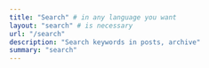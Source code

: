 ```yaml
---
title: "Search" # in any language you want
layout: "search" # is necessary
url: "/search"
description: "Search keywords in posts, archive"
summary: "search"
---
```


